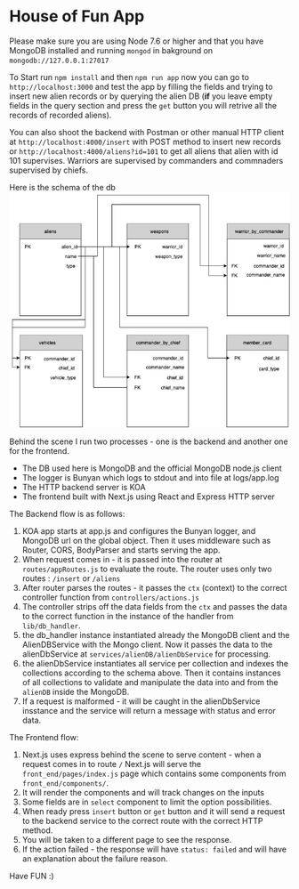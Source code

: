# House of Fun App

Please make sure you are using Node 7.6 or higher and that you have MongoDB installed and running `mongod` in bakground on `mongodb://127.0.0.1:27017`

To Start run `npm install` and then `npm run app`
now you can go to `http://localhost:3000` and test the app by filling the fields and trying to insert new alien records or by querying the alien DB (__if__ you leave empty fields in the query section and press the `get` button you will retrive all the records of recorded aliens).

You can also shoot the backend with Postman or other manual HTTP client at `http://localhost:4000/insert` with POST method to insert new records or `http://localhost:4000/aliens?id=101` to get all aliens that alien with id 101 supervises. Warriors are supervised by commanders and commnaders supervised by chiefs.

Here is the schema of the db 
![db schema](https://github.com/stasezersky/house_of_fun/blob/master/DBscheme.jpg)

Behind the scene I run two processes - one is the backend and another one for the frontend.
* The DB used here is MongoDB and the official MongoDB node.js client 
* The logger is Bunyan which logs to stdout and into file at logs/app.log
* The HTTP backend server is KOA
* The frontend built with Next.js using React and Express HTTP server

The Backend flow is as follows:
1. KOA app starts at app.js and configures the Bunyan logger, and MongoDB url on the global object. Then it uses middleware such as Router, CORS, BodyParser and starts serving the app.
2. When request comes in - it is passed into the router at `routes/appRoutes.js` to evaluate the route. The router uses only two routes : `/insert` or `/aliens`
3. After router parses the routes - it passes the `ctx` (context) to the correct controller function from `controllers/actions.js`
4. The controller strips off the data fields from the `ctx` and passes the data to the correct function in the instance of the handler from `lib/db_handler`.
5. the db_handler instance instantiated already the MongoDB client and the AlienDBService with the Mongo client. Now it passes the data to the alienDbService at `services/alienDB/alienDbService` for processing.
6. the alienDbService instantiates all service per collection and indexes the collections according to the schema above. Then it contains instances of all collections to validate and manipulate the data into and from the `alienDB` inside the MongoDB.
7. If a request is malformed - it will be caught in the alienDbService insstance and the service will return a message with status and error data.

The Frontend flow:
1. Next.js uses express behind the scene to serve content - when a request comes in to route `/` Next.js will serve the `front_end/pages/index.js` page which contains some components from `front_end/components/`.
2. It will render the components and will track changes on the inputs
3. Some fields are in `select` component to limit the option possibilities.
4. When ready press `insert` button or `get` button and it will send a request to the backend service to the correct route with the correct HTTP method.
5. You will be taken to a different page to see the response.
6. If the action failed - the response will have `status: failed` and will have an explanation about the failure reason.

Have FUN :)



